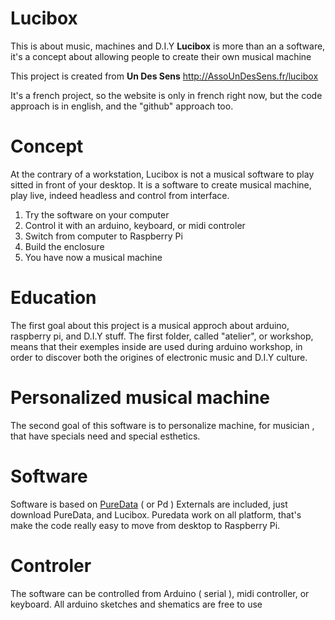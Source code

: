 # Lucibox

This is about music, machines and D.I.Y
**Lucibox** is more than an a software, it's a concept about allowing people to create their own musical machine

This project is created from **Un Des Sens**
[ http://AssoUnDesSens.fr/lucibox
](http://assoundessens.fr/lucibox)

It's a french project, so the website is only in french right now, but the code approach is in english, and the "github" approach too.

# Concept

At the contrary of a workstation, Lucibox is not a musical software to play sitted in front of your desktop. It is a software to create musical machine, play live,  indeed headless and control from interface.

 1. Try the software on your computer
 2. Control it with an arduino, keyboard, or midi controler
 3. Switch from computer to Raspberry Pi
 4. Build the enclosure
 5.  You have now a musical machine

# Education

The first goal about this project is a musical approch about arduino, raspberry pi, and D.I.Y stuff.  The first folder, called "atelier", or workshop, means that their exemples inside are used during arduino workshop, in order to discover both the origines of electronic music and D.I.Y culture.

# Personalized musical machine
The second goal of this software is to personalize machine, for musician , that have specials need and special esthetics.


# Software

Software is based on [PureData](https://puredata.info)  ( or Pd ) 
Externals are included, just download PureData, and Lucibox.
Puredata work on all platform, that's make the code really easy to move from desktop to Raspberry Pi.

# Controler

The software can be controlled from Arduino ( serial ), midi controller, or keyboard.  All arduino sketches and shematics are free to use

